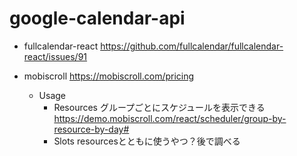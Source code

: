 # google-calendar-api
- fullcalendar-react
https://github.com/fullcalendar/fullcalendar-react/issues/91

- mobiscroll
https://mobiscroll.com/pricing
  - Usage
    - Resources
    グループごとにスケジュールを表示できる
    https://demo.mobiscroll.com/react/scheduler/group-by-resource-by-day#
    - Slots
    resourcesとともに使うやつ？後で調べる
